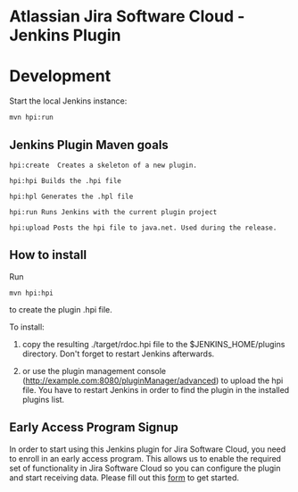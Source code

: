 Atlassian Jira Software Cloud - Jenkins Plugin
===================== 


Development
===========

Start the local Jenkins instance:

    mvn hpi:run


Jenkins Plugin Maven goals
--------------------------

	hpi:create  Creates a skeleton of a new plugin.
	
	hpi:hpi Builds the .hpi file

	hpi:hpl Generates the .hpl file

	hpi:run Runs Jenkins with the current plugin project

	hpi:upload Posts the hpi file to java.net. Used during the release.
	
	
How to install
--------------

Run 

	mvn hpi:hpi
	
to create the plugin .hpi file.


To install:

1. copy the resulting ./target/rdoc.hpi file to the $JENKINS_HOME/plugins directory. Don't forget to restart Jenkins afterwards.
	
2. or use the plugin management console (http://example.com:8080/pluginManager/advanced) to upload the hpi file. You have to restart Jenkins in order to find the plugin in the installed plugins list.

Early Access Program Signup
-----------------------------------------------------------

In order to start using this Jenkins plugin for Jira Software Cloud, you need to enroll in an early access program. This allows us to enable the required set of functionality in Jira Software Cloud so you can configure the plugin and start receiving data. Please fill out this [form](https://forms.gle/z8QUubZcgy4HyJCs8) to get started.